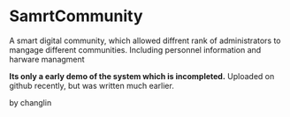 # SamrtCommunity
A smart digital community, which allowed diffrent rank of administrators to mangage different communities.
Including personnel information and harware managment

**Its only a early demo of the system which is incompleted.**
Uploaded on github recently, but was written much earlier.

by changlin
